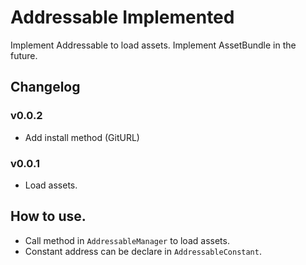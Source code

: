# Addressable Implemented

Implement Addressable to load assets. Implement AssetBundle in the future.

## Changelog 
### v0.0.2
- Add install method (GitURL)
### v0.0.1
- Load assets.

## How to use.
- Call method in `AddressableManager` to load assets.
- Constant address can be declare in `AddressableConstant`.